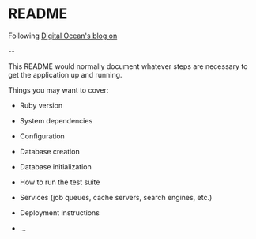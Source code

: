 # README

Following [Digital Ocean's blog on](https://www.digitalocean.com/community/tutorials/how-to-build-a-ruby-on-rails-application)

--

This README would normally document whatever steps are necessary to get the
application up and running.

Things you may want to cover:

* Ruby version

* System dependencies

* Configuration

* Database creation

* Database initialization

* How to run the test suite

* Services (job queues, cache servers, search engines, etc.)

* Deployment instructions

* ...
